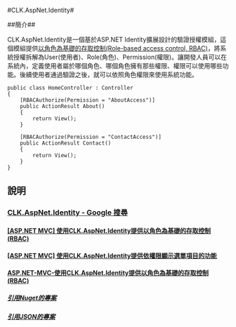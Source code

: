 #CLK.AspNet.Identity#

##簡介##

CLK.AspNet.Identity是一個基於ASP.NET Identity擴展設計的驗證授權模組，這個模組提供[以角色為基礎的存取控制(Role-based access control, RBAC)](http://en.wikipedia.org/wiki/Role-based_access_control)，將系統授權拆解為User(使用者)、Role(角色)、Permission(權限)。讓開發人員可以在系統內，定義使用者屬於哪個角色、哪個角色擁有那些權限、權限可以使用哪些功能。後續使用者通過驗證之後，就可以依照角色權限來使用系統功能。

    public class HomeController : Controller
    {
        [RBACAuthorize(Permission = "AboutAccess")]
        public ActionResult About()
        {
            return View();
        }

        [RBACAuthorize(Permission = "ContactAccess")]
        public ActionResult Contact()
        {
            return View();
        }
    }


## 說明

### [CLK.AspNet.Identity - Google 搜尋](https://www.google.com/search?q=CLK.AspNet.Identity&rlz=1C1OPRB_enTW872TW873&oq=CLK.AspNet.Identity&aqs=chrome..69i57j69i60l3.9614j0j1&sourceid=chrome&ie=UTF-8)

#### [[ASP.NET MVC] 使用CLK.AspNet.Identity提供以角色為基礎的存取控制(RBAC)](http://www.dotblogs.com.tw/clark/archive/2015/06/08/151513.aspx)

#### [[ASP.NET MVC] 使用CLK.AspNet.Identity提供依權限顯示選單項目的功能](http://www.dotblogs.com.tw/clark/archive/2015/10/18/153597.aspx)

#### [ASP.NET-MVC-使用CLK.AspNet.Identity提供以角色為基礎的存取控制(RBAC)](http://clark159.github.io/2015/06/08/ASP.NET-MVC-使用CLK.AspNet.Identity提供以角色為基礎的存取控制(RBAC)/)
##### [引用Nuget的專案](Solution4CLKAspNetIdentity/WebApp4CLKAspNetIdentity)
##### [引用JSON的專案](Solution4CLKAspNetIdentity/WebApp4CLKAspNetIdentityUsingJson)

